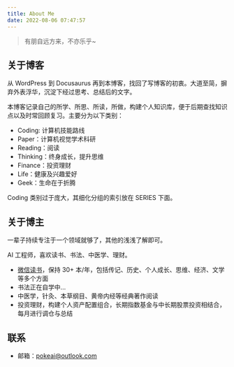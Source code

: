 ```yaml
---
title: About Me
date: 2022-08-06 07:47:57
---
```


> 有朋自远方来，不亦乐乎~

## 关于博客

从 WordPress 到 Docusaurus 再到本博客，找回了写博客的初衷。大道至简，摒弃外表浮华，沉淀下经过思考、总结后的文字。

本博客记录自己的所学、所思、所读，所做，构建个人知识库，便于后期查找知识点以及时常回顾复习。主要分为以下类别：

- Coding: 计算机技能路线
- Paper：计算机视觉学术科研
- Reading：阅读
- Thinking：终身成长，提升思维
- Finance：投资理财
- Life：健康及兴趣爱好
- Geek：生命在于折腾

Coding 类别过于庞大，其细化分组的索引放在 SERIES 下面。

## 关于博主

一辈子持续专注于一个领域就够了，其他的浅浅了解即可。

AI 工程师，喜欢读书、书法、中医学、理财。

- [微信读书](https://weread.qq.com/)，保持 30+ 本/年，包括传记、历史、个人成长、思维、经济、文学等多个方面
- 书法正在自学中...
- 中医学，针灸、本草纲目、黄帝内经等经典著作阅读
- 投资理财，构建个人资产配置组合，长期指数基金与中长期股票投资相结合，每月进行调仓与总结

## 联系

- 邮箱：pokeai@outlook.com